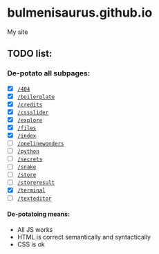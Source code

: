 # bulmenisaurus.github.io
My site


## TODO list:
### De-potato all subpages:
- [x] [`/404`](https://bulmenisaurus.github.io/404)
- [x] [`/boilerplate`](https://bulmenisaurus.github.io/boilerplate)
- [x] [`/credits`](https://bulmenisaurus.github.io/credits)
- [x] [`/cssslider`](https://bulmenisaurus.github.io/cssslider)
- [x] [`/explore`](https://bulmenisaurus.github.io/explore)
- [x] [`/files`](https://bulmenisaurus.github.io/files)
- [x] [`/index`](https://bulmenisaurus.github.io/index)
- [ ] [`/onelinewonders`](https://bulmenisaurus.github.io/onelinewonders)
- [ ] [`/python`](https://bulmenisaurus.github.io/python)
- [ ] [`/secrets`](https://bulmenisaurus.github.io/secrets)
- [ ] [`/snake`](https://bulmenisaurus.github.io/snake)
- [ ] [`/store`](https://bulmenisaurus.github.io/store)
- [ ] [`/storeresult`](https://bulmenisaurus.github.io/storeresult)
- [x] [`/terminal`](https://bulmenisaurus.github.io/terminal)
- [ ] [`/texteditor`](https://bulmenisaurus.github.io/texteditor)

#### De-potatoing means:

 - All JS works
 - HTML is correct semantically and syntactically
 - CSS is ok